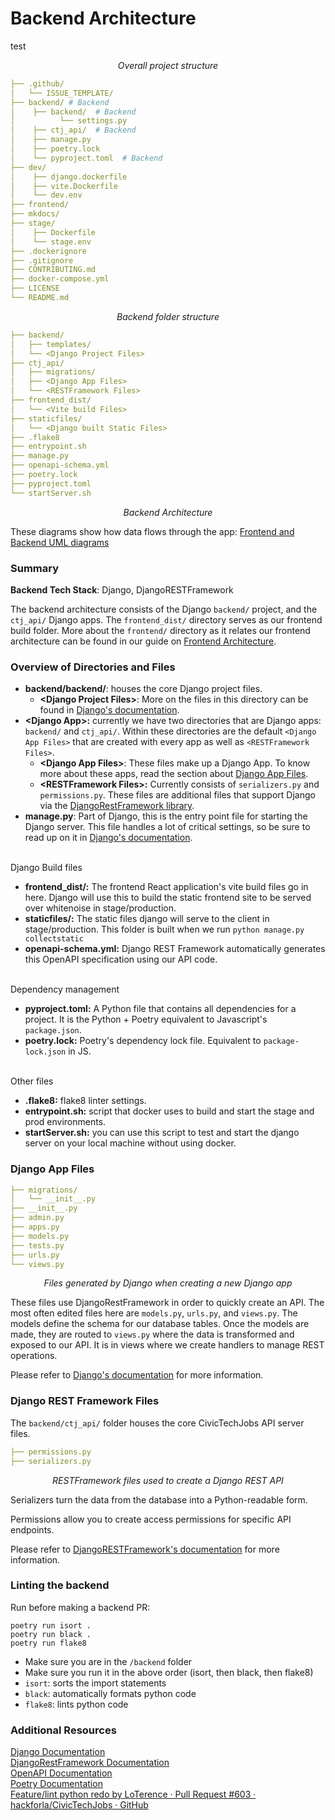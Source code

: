 # Backend Architecture

test

_<p style="text-align: center;">Overall project structure</p>_

```yml
├── .github/
│   └── ISSUE_TEMPLATE/
├── backend/ # Backend
│    ├── backend/  # Backend
│          └── settings.py
│    ├── ctj_api/  # Backend
│    ├── manage.py
│    ├── poetry.lock
│    └── pyproject.toml  # Backend
├── dev/
│    ├── django.dockerfile
│    ├── vite.Dockerfile
│    └── dev.env
├── frontend/
├── mkdocs/
├── stage/
│    ├── Dockerfile
│    └── stage.env
├── .dockerignore
├── .gitignore
├── CONTRIBUTING.md
├── docker-compose.yml
├── LICENSE
└── README.md
```

_<p style="text-align: center;">Backend folder structure</p>_

```yml
├── backend/
│   ├── templates/
│   └── <Django Project Files>
├── ctj_api/
│   ├── migrations/
│   ├── <Django App Files>
│   └── <RESTFramework Files>
├── frontend_dist/
│   └── <Vite build Files>
├── staticfiles/
│   └── <Django built Static Files>
├── .flake8
├── entrypoint.sh
├── manage.py
├── openapi-schema.yml
├── poetry.lock
├── pyproject.toml
└── startServer.sh
```

_<p style="text-align: center;">Backend Architecture</p>_

These diagrams show how data flows through the app: [Frontend and Backend UML diagrams](https://github.com/hackforla/CivicTechJobs/issues/236)

<!-- TODO: the diagrams above may be outdated -->

### Summary

**Backend Tech Stack**: Django, DjangoRESTFramework

The backend architecture consists of the Django `backend/` project, and the `ctj_api/` Django apps. The `frontend_dist/` directory serves as our frontend build folder. More about the `frontend/` directory as it relates our frontend architecture can be found in our guide on [Frontend Architecture](../../developer/frontend/).

### Overview of Directories and Files

- **backend/backend/**: houses the core Django project files. 
  - **<Django Project Files\>**: More on the files in this directory can be found in [Django's documentation](https://docs.djangoproject.com/en/4.0/).
- **<Django App\>:** currently we have two directories that are Django apps: `backend/` and `ctj_api/`. Within these directories are the default `<Django App Files>` that are created with every app as well as `<RESTFramework Files>`.
  - **<Django App Files\>**: These files make up a Django App. To know more about these apps, read the section about [Django App Files](#django-app-files).
  - **<RESTFramework Files\>:** Currently consists of `serializers.py` and `permissions.py`. These files are additional files that support Django via the [DjangoRestFramework library](https://www.django-rest-framework.org/).
- **manage.py**: Part of Django, this is the entry point file for starting the Django server. This file handles a lot of critical settings, so be sure to read up on it in [Django's documentation](https://docs.djangoproject.com/en/4.0/ref/django-admin/).

<br>
Django Build files

- **frontend_dist/:** The frontend React application's vite build files go in here. Django will use this to build the static frontend site to be served over whitenoise in stage/production.
- **staticfiles/:** The static files django will serve to the client in stage/production. This folder is built when we run `python manage.py collectstatic`
- **openapi-schema.yml:** Django REST Framework automatically generates this OpenAPI specification using our API code.

<br>
Dependency management

- **pyproject.toml:** A Python file that contains all dependencies for a project. It is the Python + Poetry equivalent to Javascript's `package.json`.
- **poetry.lock:** Poetry's dependency lock file. Equivalent to `package-lock.json` in JS.

<br>
Other files

- **.flake8:** flake8 linter settings.
- **entrypoint.sh:** script that docker uses to build and start the stage and prod environments.
- **startServer.sh:** you can use this script to test and start the django server on your local machine without using docker.

### Django App Files

```yml
├── migrations/
│   └── __init__.py
├── __init__.py
├── admin.py
├── apps.py
├── models.py
├── tests.py
├── urls.py
└── views.py
```

_<p style="text-align: center;">Files generated by Django when creating a new Django app</p>_

These files use DjangoRestFramework in order to quickly create an API. The most often edited files here are `models.py`, `urls.py`, and `views.py`. The models define the schema for our database tables. Once the models are made, they are routed to `views.py` where the data is transformed and exposed to our API. It is in views where we create handlers to manage REST operations.

Please refer to [Django's documentation](https://docs.djangoproject.com/en/) for more information.

### Django REST Framework Files

The `backend/ctj_api/` folder houses the core CivicTechJobs API server files.

```yml
├── permissions.py
├── serializers.py
```

_<p style="text-align: center;">RESTFramework files used to create a Django REST API</p>_

Serializers turn the data from the database into a Python-readable form.

Permissions allow you to create access permissions for specific API endpoints.

Please refer to [DjangoRESTFramework's documentation](https://www.django-rest-framework.org/) for more information.

### Linting the backend

Run before making a backend PR:

```
poetry run isort .
poetry run black .
poetry run flake8
```

- Make sure you are in the `/backend` folder
- Make sure you run it in the above order (isort, then black, then flake8)
- `isort`: sorts the import statements
- `black`: automatically formats python code
- `flake8`: lints python code

### Additional Resources

[Django Documentation](https://docs.djangoproject.com/en/)<br>
[DjangoRestFramework Documentation](https://www.django-rest-framework.org/)<br>
[OpenAPI Documentation](https://learn.openapis.org/)<br>
[Poetry Documentation](https://python-poetry.org/docs/)<br>
[Feature/lint python redo by LoTerence · Pull Request #603 · hackforla/CivicTechJobs · GitHub](https://github.com/hackforla/CivicTechJobs/pull/603)<br>

